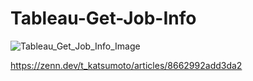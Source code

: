 # Tableau-Get-Job-Info
![Tableau_Get_Job_Info_Image](https://user-images.githubusercontent.com/98391547/233388594-a6f15aa0-8920-43e2-a272-79d70b8bf7e1.png)


https://zenn.dev/t_katsumoto/articles/8662992add3da2
